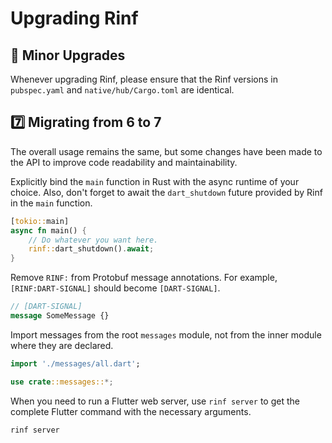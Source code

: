 # Upgrading Rinf

## 🐾 Minor Upgrades

Whenever upgrading Rinf, please ensure that the Rinf versions in `pubspec.yaml` and `native/hub/Cargo.toml` are identical.

## 7️⃣ Migrating from 6 to 7

The overall usage remains the same, but some changes have been made to the API to improve code readability and maintainability.

Explicitly bind the `main` function in Rust with the async runtime of your choice. Also, don't forget to await the `dart_shutdown` future provided by Rinf in the `main` function.

```rust title="Rust"
[tokio::main]
async fn main() {
    // Do whatever you want here.
    rinf::dart_shutdown().await;
}
```

Remove `RINF:` from Protobuf message annotations. For example, `[RINF:DART-SIGNAL]` should become `[DART-SIGNAL]`.

```proto title="Protobuf"
// [DART-SIGNAL]
message SomeMessage {}
```

Import messages from the root `messages` module, not from the inner module where they are declared.

```dart title="Dart"
import './messages/all.dart';
```

```rust title="Rust"
use crate::messages::*;
```

When you need to run a Flutter web server, use `rinf server` to get the complete Flutter command with the necessary arguments.

```bash title="CLI"
rinf server
```
